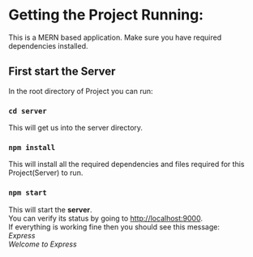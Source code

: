 # Getting the Project Running:

This is a MERN based application. Make sure you have required dependencies installed.

## First start the Server

In the root directory of Project you can run:

### `cd server`
This will get us into the server directory. 

### `npm install`
This will install all the required dependencies and files required for this Project(Server) to run.

### `npm start`
This will start the **server**.\
You can verify its status by going to [http://localhost:9000](http://localhost:9000).\
If everything is working fine then you should see this message:\
 *Express*\
 *Welcome to Express*



